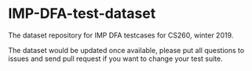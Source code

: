 # IMP-DFA-test-dataset
The dataset repository for IMP DFA testcases for CS260, winter 2019.

The dataset would be updated once available, please put all questions to issues and send pull request if you want to change your test suite.
